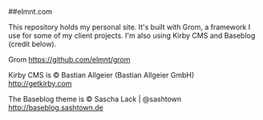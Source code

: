##elmnt.com

This repository holds my personal site. It's built with Grom, a framework I use for some of my client projects. I'm also using Kirby CMS and Baseblog (credit below).

Grom
<https://github.com/elmnt/grom>

Kirby CMS is © Bastian Allgeier (Bastian Allgeier GmbH)  
<http://getkirby.com>

The Baseblog theme is © Sascha Lack | @sashtown  
<http://baseblog.sashtown.de>

